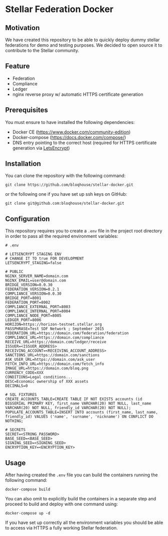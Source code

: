 # Stellar Federation Docker

## Motivation

We have created this repository to be able to quickly deploy dummy stellar federations for demo and testing purposes. We decided to open source it to contribute to the Stellar community.

## Feature

- Federation
- Compliance
- Ledger
- nginx reverse proxy w/ automatic HTTPS certificate generation

## Prerequisites

You must ensure to have installed the following dependencies:

- Docker CE (https://www.docker.com/community-edition)
- Docker-compose (https://docs.docker.com/compose/)
- DNS entry pointing to the correct host (required for HTTPS certificate generation via [LetsEncrypt](https://letsencrypt.org/))

## Installation

You can clone the repository with the following command:

```
git clone https://github.com/bloqhouse/stellar-docker.git
```

or the following one if you have set up ssh keys on GitHub:

```
git clone git@github.com:bloqhouse/stellar-docker.git
```

## Configuration

This repository requires you to create a `.env` file in the project root directory in order to pass all the required environment variables:

```
# .env

# LETSENCRYPT STAGING ENV
# CHANGE IT TO true FOR DEVELOPMENT
LETSENCRYPT_STAGING=false

# PUBLIC
NGINX_SERVER_NAME=domain.com
NGINX_EMAIL=user@domain.com
BRIDGE_VERSION=0.0.30
FEDERATION_VERSION=0.2.1
COMPLIANCE_VERSION=0.0.30
BRIDGE_PORT=8001
FEDERATION_PORT=8002
COMPLIANCE_EXTERNAL_PORT=8003
COMPLIANCE_INTERNAL_PORT=8004
COMPLIANCE_NODE_PORT=8005
LEDGER_PORT=8006
HORIZON=https://horizon-testnet.stellar.org
PASSPHRASE=Test SDF Network ; September 2015
FEDERATION_URL=https://domain.com/federation/federation
COMPLIANCE_URL=https://domain.com/compliance
RECEIVE_URL=https://domain.com/ledger/receive
ISSUER=<ISSUER_ADDRESS>
RECEIVING_ACCOUNT=<RECEIVING_ACCOUNT_ADDRESS>
SANCTIONS_URL=https://domain.com/sanctions
ASK_USER_URL=https://domain.com/ask_user
FETCH_INFO_URL=https://domain.com/fetch_info
IMAGE_URL=https://domain.com/bloq.png
CURRENCY_CODE=XXX
CONDITIONS=Legal conditions...
DESC=Economic ownership of XXX assets
DECIMALS=0

# SQL FIXTURES
CREATE_ACCOUNTS_TABLE=CREATE TABLE IF NOT EXISTS accounts (id BIGSERIAL PRIMARY KEY, first_name VARCHAR(20) NOT NULL, last_name VARCHAR(20) NOT NULL, friendly_id VARCHAR(20) NOT NULL);
POPULATE_ACCOUNTS_TABLE=INSERT INTO accounts (first_name, last_name, friendly_id) VALUES ('name', 'surname', 'nickname') ON CONFLICT DO NOTHING;

# SECRETS
SECRET=<STRONG_PASSWORD>
BASE_SEED=<BASE_SEED>
SIGNING_SEED=<SIGNING_SEED>
ENCRYPTION_KEY=<ENCRYPTION_KEY>
```

## Usage

After having created the `.env` file you can build the containers running the following command:

```
docker-compose build
```

You can also omit to explicitly build the containers in a separate step and proceed to build and deploy with one command using:

```
docker-compose up -d
```

If you have set up correctly all the environment variables you should be able to access via HTTPS a fully working Stellar federation.
